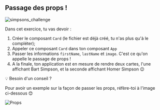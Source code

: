 ## Passage des props !

![simpsons_challenge](https://github.com/user-attachments/assets/72590e2a-3e74-4c94-b015-a9c97101f238)


Dans cet exercice, tu vas devoir :

1. Créer le composant `Card` (le fichier est déjà créé, tu n'as plus qu'à le compléter);
2. Appeler ce composant `Card` dans ton composant `App`
3. Passer les informations `firstName`, `lastName` et `image`. C'est ce qu'on appelle le passage de props !
4. A la finale, ton application est en mesure de rendre deux cartes, l'une affichant Bart Simpson, et la seconde affichant Homer Simpson 😉

💡 Besoin d'un conseil ?

Pour avoir un exemple sur la façon de passer les props, réfère-toi à l'image ci-dessous 😊

![Props](https://github.com/user-attachments/assets/b53af959-d42c-4f85-af5b-7b33ae765108)

